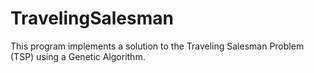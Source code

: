 # TravelingSalesman
This program implements a solution to the Traveling Salesman Problem (TSP) using a Genetic Algorithm.
